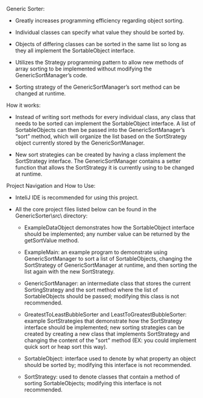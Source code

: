 Generic Sorter:

- Greatly increases programming efficiency regarding object sorting.

- Individual classes can specify what value they should be sorted by.

- Objects of differing classes can be sorted in the same list so long as they all implement the SortableObject interface.

- Utilizes the Strategy programming pattern to allow new methods of array sorting to be implemented without modifying the GenericSortManager’s code. 

- Sorting strategy of the GenericSortManager’s sort method can be changed at runtime.


How it works:

- Instead of writing sort methods for every individual class, any class that needs to be sorted can implement the SortableObject interface. A list of SortableObjects can then be passed into the GenericSortManager’s “sort” method, which will organize the list based on the SortStrategy object currently stored by the GenericSortManager.

- New sort strategies can be created by having a class implement the SortStrategy interface. The GenericSortManager contains a setter function that allows the SortStrategy it is currently using to be changed at runtime.


Project Navigation and How to Use:

- InteliJ IDE is recommended for using this project.

- All the core project files listed below can be found in the GenericSorter\src\ directory:

    - ExampleDataObject demonstrates how the SortableObject interface should be implemented; any number value can be returned by the getSortValue method.
	
    - ExampleMain: an example program to demonstrate using GenericSortManager to sort a list of SortableObjects, changing the SortStrategy of GenericSortManager at runtime, and then sorting the list again with the new SortStrategy.
  
    - GenericSortManager: an intermediate class that stores the current SortingStrategy and the sort method where the list of SortableObjects should be passed; modifying this class is not recommended.

    - GreatestToLeastBubbleSorter and LeastToGreatestBubbleSorter: example SortStrategies that demonstrate how the SortStrategy interface should be implemented; new sorting strategies can be created by creating a new class that implements SortStrategy and changing the content of the "sort" method (EX: you could implement quick sort or heap sort this way).

    - SortableObject: interface used to denote by what property an object should be sorted by; modifying this interface is not recommended.
  
    - SortStrategy: used to denote classes that contain a method of sorting SortableObjects; modifying this interface is not recommended.
